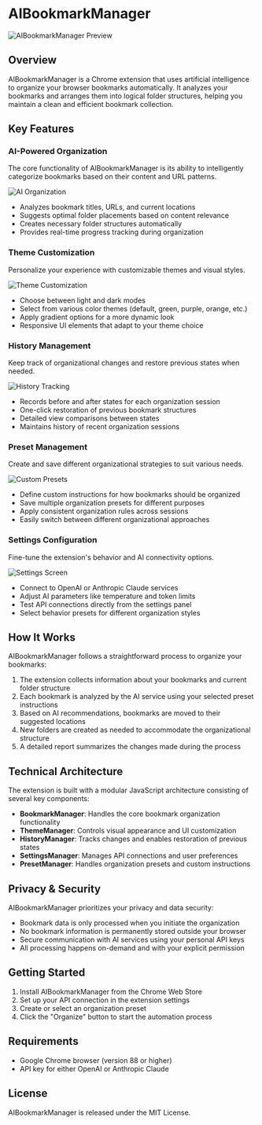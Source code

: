 # AIBookmarkManager

![AIBookmarkManager Preview](assets/Preview.png)

## Overview

AIBookmarkManager is a Chrome extension that uses artificial intelligence to organize your browser bookmarks automatically. It analyzes your bookmarks and arranges them into logical folder structures, helping you maintain a clean and efficient bookmark collection.

## Key Features

### AI-Powered Organization

The core functionality of AIBookmarkManager is its ability to intelligently categorize bookmarks based on their content and URL patterns.

![AI Organization](assets/BookmarkPreview.png)

- Analyzes bookmark titles, URLs, and current locations
- Suggests optimal folder placements based on content relevance
- Creates necessary folder structures automatically
- Provides real-time progress tracking during organization

### Theme Customization

Personalize your experience with customizable themes and visual styles.

![Theme Customization](assets/ThemePreview.png)

- Choose between light and dark modes
- Select from various color themes (default, green, purple, orange, etc.)
- Apply gradient options for a more dynamic look
- Responsive UI elements that adapt to your theme choice

### History Management

Keep track of organizational changes and restore previous states when needed.

![History Tracking](assets/HistoryPreview.png)

- Records before and after states for each organization session
- One-click restoration of previous bookmark structures
- Detailed view comparisons between states
- Maintains history of recent organization sessions

### Preset Management

Create and save different organizational strategies to suit various needs.

![Custom Presets](assets/PresetPreview.png)

- Define custom instructions for how bookmarks should be organized
- Save multiple organization presets for different purposes
- Apply consistent organization rules across sessions
- Easily switch between different organizational approaches

### Settings Configuration

Fine-tune the extension's behavior and AI connectivity options.

![Settings Screen](assets/SettingsPreview.png)

- Connect to OpenAI or Anthropic Claude services
- Adjust AI parameters like temperature and token limits
- Test API connections directly from the settings panel
- Select behavior presets for different organization styles

## How It Works

AIBookmarkManager follows a straightforward process to organize your bookmarks:

1. The extension collects information about your bookmarks and current folder structure
2. Each bookmark is analyzed by the AI service using your selected preset instructions
3. Based on AI recommendations, bookmarks are moved to their suggested locations
4. New folders are created as needed to accommodate the organizational structure
5. A detailed report summarizes the changes made during the process

## Technical Architecture

The extension is built with a modular JavaScript architecture consisting of several key components:

- **BookmarkManager**: Handles the core bookmark organization functionality
- **ThemeManager**: Controls visual appearance and UI customization
- **HistoryManager**: Tracks changes and enables restoration of previous states
- **SettingsManager**: Manages API connections and user preferences
- **PresetManager**: Handles organization presets and custom instructions

## Privacy & Security

AIBookmarkManager prioritizes your privacy and data security:

- Bookmark data is only processed when you initiate the organization
- No bookmark information is permanently stored outside your browser
- Secure communication with AI services using your personal API keys
- All processing happens on-demand and with your explicit permission

## Getting Started

1. Install AIBookmarkManager from the Chrome Web Store
2. Set up your API connection in the extension settings
3. Create or select an organization preset
4. Click the "Organize" button to start the automation process

## Requirements

- Google Chrome browser (version 88 or higher)
- API key for either OpenAI or Anthropic Claude

## License

AIBookmarkManager is released under the MIT License.